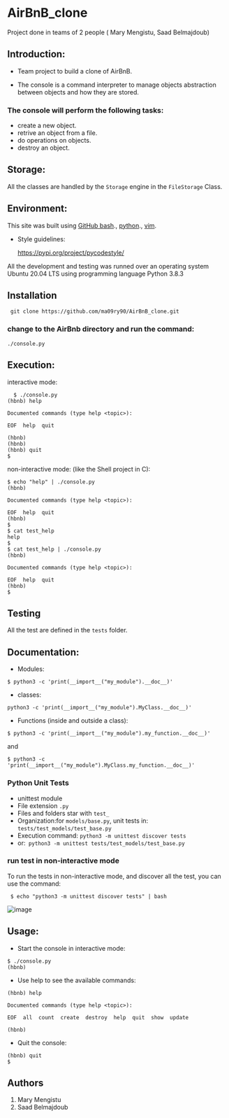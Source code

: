 # AirBnB_clone
Project done in teams of 2 people ( Mary Mengistu, Saad Belmajdoub)

## Introduction:

* Team project to build a clone of AirBnB.

* The console is a command interpreter to manage objects abstraction between objects and how they are stored.

### The console will perform the following tasks:

* create a new object.
* retrive an object from a file.
* do operations on objects.
* destroy an object.

## Storage:

All the classes are handled by the `Storage` engine in the `FileStorage` Class.

## Environment:

This site was built using [GitHub bash](https://git-scm.com/downloads)., [python](https://www.python.org/)., [vim](https://www.vim.org/).
* Style guidelines:
     
     https://pypi.org/project/pycodestyle/

All the development and testing was runned over an operating system Ubuntu 20.04 LTS using programming language Python 3.8.3

## Installation

``` 
 git clone https://github.com/ma09ry90/AirBnB_clone.git

```

### change to the AirBnb directory and run the command: 

```
./console.py
```
## Execution:

  interactive mode:

```
  $ ./console.py
(hbnb) help

Documented commands (type help <topic>):

EOF  help  quit

(hbnb)
(hbnb)
(hbnb) quit
$
```

non-interactive mode: (like the Shell project in C):

```
$ echo "help" | ./console.py
(hbnb)

Documented commands (type help <topic>):

EOF  help  quit
(hbnb) 
$
$ cat test_help
help
$
$ cat test_help | ./console.py
(hbnb)

Documented commands (type help <topic>):

EOF  help  quit
(hbnb) 
$
```

## Testing

All the test are defined in the `tests` folder.

## Documentation:

 * Modules:

```
$ python3 -c 'print(__import__("my_module").__doc__)'
```

 * classes:
```
python3 -c 'print(__import__("my_module").MyClass.__doc__)'
```
 * Functions (inside and outside a class):
```
$ python3 -c 'print(__import__("my_module").my_function.__doc__)'
```
 and
```
$ python3 -c 'print(__import__("my_module").MyClass.my_function.__doc__)'
```
### Python Unit Tests

* unittest module
* File extension `.py`
* Files and folders star with `test_`
* Organization:for `models/base.py`, unit tests in: `tests/test_models/test_base.py`
* Execution command: `python3 -m unittest discover tests`
* or:` python3 -m unittest tests/test_models/test_base.py`

### run test in non-interactive mode

To run the tests in non-interactive mode, and discover all the test, you can use the command:
```
 $ echo "python3 -m unittest discover tests" | bash
```
 ![image](https://github.com/ma09ry90/AirBnB_clone/assets/118520635/dc753dde-074d-4d0e-8fb9-59661ef8a53f)

## Usage:

 * Start the console in interactive mode:
 ```
$ ./console.py
(hbnb)
```
* Use help to see the available commands:
``` 
(hbnb) help

Documented commands (type help <topic>):

EOF  all  count  create  destroy  help  quit  show  update

(hbnb)
```
* Quit the console:
```
(hbnb) quit
$
```
## Authors

  1. Mary Mengistu 
  2. Saad Belmajdoub
